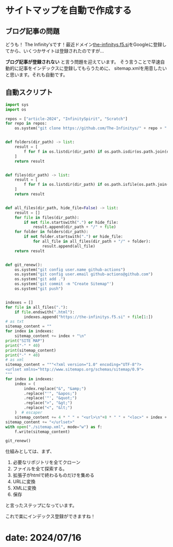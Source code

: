# サイトマップを自動で作成する
## ブログ記事の問題
どうも！ The Infinity'sです！最近ドメイン[the-infinitys.f5.si](the-infinitys.f5.si)をGoogleに登録してから、いくつかサイトは登録されたのですが...

**ブログ記事が登録されない**
と言う問題を迎えています。
そう言うことで早速自動的に記事をインデックスに登録してもらうために、
sitemap.xmlを用意したいと思います。それも自動です。

## 自動スクリプト

```python
import sys
import os

repos = ["article-2024", "InfinitySpirit", "Scratch"]
for repo in repos:
    os.system("git clone https://github.com/The-Infinitys/" + repo + ".git")


def folders(dir_path) -> list:
    result = [
        f for f in os.listdir(dir_path) if os.path.isdir(os.path.join(dir_path, f))
    ]
    return result


def files(dir_path) -> list:
    result = [
        f for f in os.listdir(dir_path) if os.path.isfile(os.path.join(dir_path, f))
    ]
    return result


def all_files(dir_path, hide_file=False) -> list:
    result = []
    for file in files(dir_path):
        if not file.startswith(".") or hide_file:
            result.append(dir_path + "/" + file)
    for folder in folders(dir_path):
        if not folder.startswith(".") or hide_file:
            for all_file in all_files(dir_path + "/" + folder):
                result.append(all_file)
    return result


def git_renew():
    os.system("git config user.name github-actions")
    os.system("git config user.email github-actions@github.com")
    os.system("git add .")
    os.system('git commit -m "Create Sitemap"')
    os.system("git push")


indexes = []
for file in all_files("."):
    if file.endswith(".html"):
        indexes.append("https://the-infinitys.f5.si" + file[1:])
# as txt
sitemap_content = ""
for index in indexes:
    sitemap_content += index + "\n"
print("SITE MAP")
print("-" * 40)
print(sitemap_content)
print("-" * 40)
# as xml
sitemap_content = """<?xml version="1.0" encoding="UTF-8"?>
<urlset xmlns="http://www.sitemaps.org/schemas/sitemap/0.9">
"""
for index in indexes:
    index = (
        index.replace("&", "&amp;")
        .replace("'", "&apos;")
        .replace('"', "&quot;")
        .replace(">", "&gt;")
        .replace("<", "&lt;")
    )  # escaper
    sitemap_content += 4 * " " + "<url>\n"+8 * " " + "<loc>" + index + "</loc>\n" + 4 * " " + "</url>\n"
sitemap_content += "</urlset>"
with open("./sitemap.xml", mode="w") as f:
    f.write(sitemap_content)

git_renew()
```


仕組みとしては、まず、

1. 必要なリポジトリを全てクローン
2. ファイルを全て探索する。
3. 拡張子がhtmlで終わるものだけを集める
4. URLに変換
5. XMLに変換
6. 保存

と言ったステップになっています。

これで楽にインデックス登録ができますね！

# date: 2024/07/16
